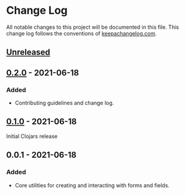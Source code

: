 # Change Log
All notable changes to this project will be documented in this file. This change
log follows the conventions of [keepachangelog.com](http://keepachangelog.com/).

## [Unreleased]

## [0.2.0] - 2021-06-18
### Added
- Contributing guidelines and change log.

## [0.1.0] - 2021-06-18
Initial Clojars release

## 0.0.1 - 2021-06-18
### Added
- Core utilities for creating and interacting with forms and fields.

[Unreleased]: https://github.com/mainej/f-form/compare/v0.2.0...master
[0.2.0]: https://github.com/mainej/f-form/compare/v0.1.0...v0.2.0
[0.1.0]: https://github.com/mainej/f-form/compare/v0.0.1...v0.1.0
